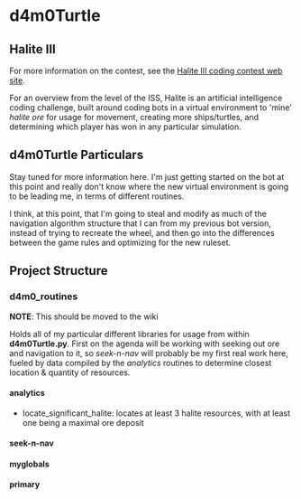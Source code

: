 # d4m0Turtle

## Halite III

For more information on the contest, see the [Halite III coding contest web site](http://Halite.io).

For an overview from the level of the ISS, Halite is an artificial intelligence coding challenge, built around coding bots in a virtual environment to 'mine' _halite ore_ for usage for movement, creating more ships/turtles, and determining which player has won in any particular simulation.

## d4m0Turtle Particulars

Stay tuned for more information here.  I'm just getting started on the bot at this point and really don't know where the new virtual environment is going to be leading me, in terms of different routines.

I think, at this point, that I'm going to steal and modify as much of the navigation algorithm structure that I can from my previous bot version, instead of trying to recreate the wheel, and then go into the differences between the game rules and optimizing for the new ruleset.

## Project Structure

### d4m0_routines

**NOTE**: This should be moved to the wiki

Holds all of my particular different libraries for usage from within **d4m0Turtle.py**.  First on the agenda will be working with seeking out ore and navigation to it, so _seek-n-nav_ will probably be my first real work here, fueled by data compiled by the _analytics_ routines to determine closest location & quantity of resources.

#### analytics

  * locate_significant_halite: locates at least 3 halite resources, with at least one being a maximal ore deposit

#### seek-n-nav



#### myglobals



#### primary

